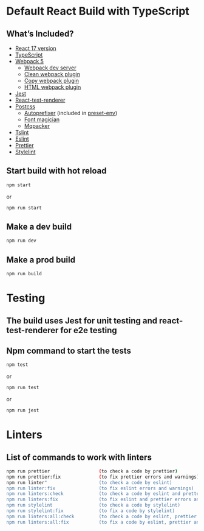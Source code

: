 # Default React Build with TypeScript

## What’s Included?
- [React 17 version](https://reactjs.org/)
- [TypeScript](https://www.typescriptlang.org/)  
- [Webpack 5](https://webpack.js.org/)
    - [Webpack dev server](https://webpack.js.org/configuration/dev-server/)
    - [Clean webpack plugin](https://www.npmjs.com/package/clean-webpack-plugin)
    - [Copy webpack plugin](https://webpack.js.org/plugins/copy-webpack-plugin/)
    - [HTML webpack plugin](https://webpack.js.org/plugins/html-webpack-plugin/)
- [Jest](https://jestjs.io/)
- [React-test-renderer](https://www.npmjs.com/package/react-test-renderer)  
- [Postcss](https://preset-env.cssdb.org/)
  - [Autoprefixer](https://github.com/postcss/autoprefixer) (included in [preset-env](https://babeljs.io/docs/en/babel-preset-env))
  - [Font magician](https://www.npmjs.com/package/postcss-font-magician)
  - [Mqpacker](https://www.npmjs.com/package/mqpacker)
- [Tslint](https://eslint.org/)
- [Eslint](https://eslint.org/)
- [Prettier](https://prettier.io/)
- [Stylelint](https://stylelint.io/)

## Start build with hot reload
```sh
npm start
```
or
```sh
npm run start
```

## Make a dev build
```sh
npm run dev
```
## Make a prod build
```sh
npm run build
```

# Testing
## The build uses Jest for unit testing and react-test-renderer for e2e testing 
## Npm command to start the tests
```sh
npm test
```
or
```sh
npm run test
```
or
```sh
npm run jest
```

# Linters
## List of commands to work with linters
``` sh
npm run prettier                  (to check a code by prettier)
npm run prettier:fix              (to fix prettier errors and warnings)
npm run linter"                   (to check a code by eslint)
npm run linter:fix                (to fix eslint errors and warnings)
npm run linters:check             (to check a code by eslint and pretter)
npm run linters:fix               (to fix eslint and prettier errors and warnings)
npm run stylelint                 (to check a code by stylelint)
npm run stylelint:fix             (to fix a code by stylelint)
npm run linters:all:check         (to check a code by eslint, prettier and stylelint)
npm run linters:all:fix           (to fix a code by eslint, prettier and stylelint)
```
